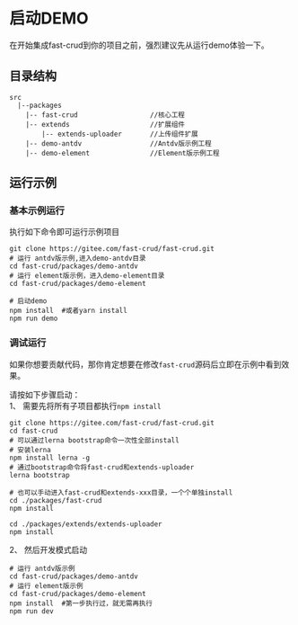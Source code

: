 # 启动DEMO
在开始集成fast-crud到你的项目之前，强烈建议先从运行demo体验一下。

## 目录结构
```
src
  |--packages    
    |-- fast-crud                  //核心工程
    |-- extends                    //扩展组件
        |-- extends-uploader       //上传组件扩展
    |-- demo-antdv                 //Antdv版示例工程
    |-- demo-element               //Element版示例工程

```

## 运行示例

### 基本示例运行
执行如下命令即可运行示例项目
```shell script
git clone https://gitee.com/fast-crud/fast-crud.git
# 运行 antdv版示例,进入demo-antdv目录
cd fast-crud/packages/demo-antdv  
# 运行 element版示例，进入demo-element目录
cd fast-crud/packages/demo-element  

# 启动demo
npm install  #或者yarn install
npm run demo
```

### 调试运行
如果你想要贡献代码，那你肯定想要在修改`fast-crud`源码后立即在示例中看到效果。    

请按如下步骤启动：    
1、 需要先将所有子项目都执行`npm install` 
```shell script
git clone https://gitee.com/fast-crud/fast-crud.git
cd fast-crud
# 可以通过lerna bootstrap命令一次性全部install
# 安装lerna
npm install lerna -g
# 通过bootstrap命令将fast-crud和extends-uploader
lerna bootstrap

# 也可以手动进入fast-crud和extends-xxx目录，一个个单独install
cd ./packages/fast-crud
npm install

cd ./packages/extends/extends-uploader
npm install

```

2、 然后开发模式启动
```
# 运行 antdv版示例
cd fast-crud/packages/demo-antdv  
# 运行 element版示例
cd fast-crud/packages/demo-element  
npm install  #第一步执行过，就无需再执行
npm run dev
```
